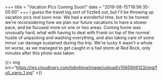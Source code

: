 +++
title = "Vacation Pics Coming Soon!"
date = "2019-08-15T16:56:35-05:00"
+++
I guess the travel log sort of fizzled out, but I'll be throwing up vacation pics *real soon now*. We had a wonderful time, but to be honest we're reconsidering how we plan our future vacations to have a slower pace, and be focused more on one or two areas. Coming home was unusually hard, what with having to deal with Frank on top of the normal hustle of unpacking and washing everything, and also taking care of some minor car damage sustained during the trip. We're lucky it wasn't a whole lot worse, as we managed to get caught in a hail storm at Red Rock, only minutes after this photo was taken.

{{< img src="https://res.cloudinary.com/tobyblog/image/upload/v1565906123/img/full_pano_1.jpg" >}}